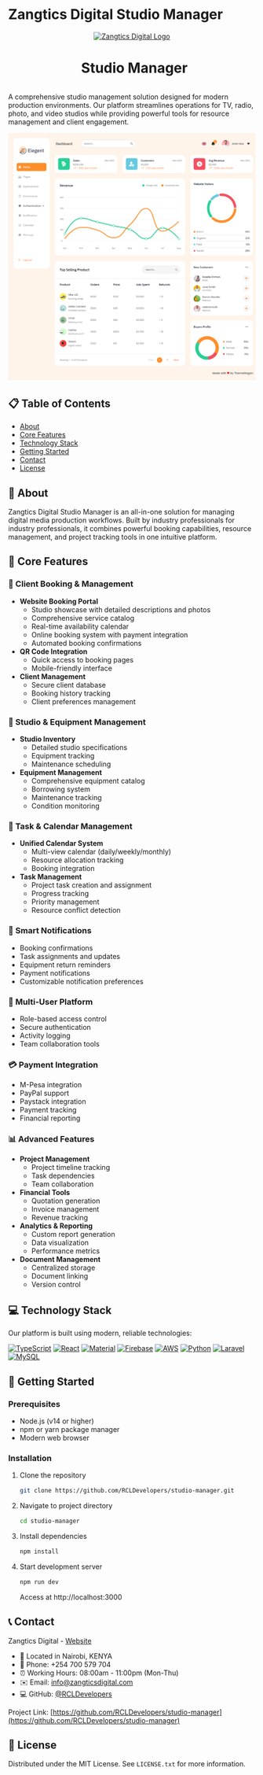 # Zangtics Digital Studio Manager

<div align="left" >
<center>
      <a href="https://www.zangticsdigital.com" align="center">
        <img src="public/zangtics-logo.png" alt="Zangtics Digital Logo" width="50" height="50">
      </a>    
</center>
<center>
       <h1 style="display: inline-block; margin-left: 10px;">Studio Manager</h1>
</center>
</div>

A comprehensive studio management solution designed for modern production environments. Our platform streamlines operations for TV, radio, photo, and video studios while providing powerful tools for resource management and client engagement.

[![Studio Manager Dashboard][product-screenshot]](https://www.zangticsdigital.com)

## 📋 Table of Contents
- [About](#about)
- [Core Features](#core-features)
- [Technology Stack](#technology-stack)
- [Getting Started](#getting-started)
- [Contact](#contact)
- [License](#license)

## 🎯 About

Zangtics Digital Studio Manager is an all-in-one solution for managing digital media production workflows. Built by industry professionals for industry professionals, it combines powerful booking capabilities, resource management, and project tracking tools in one intuitive platform.

## 🚀 Core Features

### 📱 Client Booking & Management
- **Website Booking Portal**
  - Studio showcase with detailed descriptions and photos
  - Comprehensive service catalog
  - Real-time availability calendar
  - Online booking system with payment integration
  - Automated booking confirmations
- **QR Code Integration**
  - Quick access to booking pages
  - Mobile-friendly interface
- **Client Management**
  - Secure client database
  - Booking history tracking
  - Client preferences management

### 🎥 Studio & Equipment Management
- **Studio Inventory**
  - Detailed studio specifications
  - Equipment tracking
  - Maintenance scheduling
- **Equipment Management**
  - Comprehensive equipment catalog
  - Borrowing system
  - Maintenance tracking
  - Condition monitoring

### 📅 Task & Calendar Management
- **Unified Calendar System**
  - Multi-view calendar (daily/weekly/monthly)
  - Resource allocation tracking
  - Booking integration
- **Task Management**
  - Project task creation and assignment
  - Progress tracking
  - Priority management
  - Resource conflict detection

### 🔔 Smart Notifications
- Booking confirmations
- Task assignments and updates
- Equipment return reminders
- Payment notifications
- Customizable notification preferences

### 👥 Multi-User Platform
- Role-based access control
- Secure authentication
- Activity logging
- Team collaboration tools

### 💳 Payment Integration
- M-Pesa integration
- PayPal support
- Paystack integration
- Payment tracking
- Financial reporting

### 📊 Advanced Features
- **Project Management**
  - Project timeline tracking
  - Task dependencies
  - Team collaboration
- **Financial Tools**
  - Quotation generation
  - Invoice management
  - Revenue tracking
- **Analytics & Reporting**
  - Custom report generation
  - Data visualization
  - Performance metrics
- **Document Management**
  - Centralized storage
  - Document linking
  - Version control

## 💻 Technology Stack

Our platform is built using modern, reliable technologies:

[![TypeScript][TypeScript]][TypeScript-url]
[![React][React.js]][React-url]
[![Material][Material]][Material-url]
[![Firebase][Firebase]][Firebase-url]
[![AWS][AWS]][AWS-url]
[![Python][Python]][Python-url]
[![Laravel][Laravel]][Laravel-url]
[![MySQL][MySQL]][MySQL-url]

## 🚀 Getting Started

### Prerequisites
- Node.js (v14 or higher)
- npm or yarn package manager
- Modern web browser

### Installation
1. Clone the repository
   ```sh
   git clone https://github.com/RCLDevelopers/studio-manager.git
   ```
2. Navigate to project directory
   ```sh
   cd studio-manager
   ```
3. Install dependencies
   ```sh
   npm install
   ```
4. Start development server
   ```sh
   npm run dev
   ```
   Access at http://localhost:3000

## 📞 Contact

Zangtics Digital - [Website](https://www.zangticsdigital.com)
- 📍 Located in Nairobi, KENYA
- 📱 Phone: +254 700 579 704
- ⏰ Working Hours: 08:00am - 11:00pm (Mon-Thu)
- ✉️ Email: info@zangticsdigital.com
- 💻 GitHub: [@RCLDevelopers](https://github.com/RCLDevelopers)

Project Link: [https://github.com/RCLDevelopers/studio-manager](https://github.com/RCLDevelopers/studio-manager)

## 📄 License

Distributed under the MIT License. See `LICENSE.txt` for more information.

<!-- MARKDOWN LINKS & IMAGES -->
[React.js]: https://img.shields.io/badge/React-20232A?style=for-the-badge&logo=react&logoColor=61DAFB
[React-url]: https://reactjs.org/
[Material]: https://img.shields.io/badge/Material%20UI-007FFF?style=for-the-badge&logo=mui&logoColor=white
[Material-url]: https://mui.com/
[Apache-chart]: https://img.shields.io/badge/echart-4.7.0-green
[product-screenshot]: public/homepage.png
[TypeScript]: https://img.shields.io/badge/TypeScript-007ACC?style=for-the-badge&logo=typescript&logoColor=white
[TypeScript-url]: https://www.typescriptlang.org/
[Firebase]: https://img.shields.io/badge/Firebase-039BE5?style=for-the-badge&logo=Firebase&logoColor=white
[Firebase-url]: https://firebase.google.com/
[AWS]: https://img.shields.io/badge/AWS-%23FF9900.svg?style=for-the-badge&logo=amazon-aws&logoColor=white
[AWS-url]: https://aws.amazon.com/
[Python]: https://img.shields.io/badge/python-3670A0?style=for-the-badge&logo=python&logoColor=ffdd54
[Python-url]: https://www.python.org/
[Laravel]: https://img.shields.io/badge/Laravel-FF2D20?style=for-the-badge&logo=laravel&logoColor=white
[Laravel-url]: https://laravel.com/
[MySQL]: https://img.shields.io/badge/MySQL-00000F?style=for-the-badge&logo=mysql&logoColor=white
[MySQL-url]: https://www.mysql.com/
